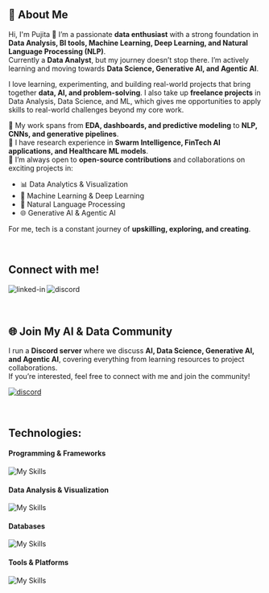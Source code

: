 ## 🌟 About Me  
Hi, I'm Pujita 👋
I’m a passionate **data enthusiast** with a strong foundation in **Data Analysis, BI tools, Machine Learning, Deep Learning, and Natural Language Processing (NLP)**.  
Currently a **Data Analyst**, but my journey doesn’t stop there. I’m actively learning and moving towards **Data Science, Generative AI, and Agentic AI**.  

I love learning, experimenting, and building real-world projects that bring together **data, AI, and problem-solving**. I also take up **freelance projects** in Data Analysis, Data Science, and ML, which gives me opportunities to apply skills to real-world challenges beyond my core work. 

🔹 My work spans from **EDA, dashboards, and predictive modeling** to **NLP, CNNs, and generative pipelines**.  
🔹 I have research experience in **Swarm Intelligence, FinTech AI applications, and Healthcare ML models**.  
🔹 I’m always open to **open-source contributions** and collaborations on exciting projects in:  
- 📊 Data Analytics & Visualization  
- 🤖 Machine Learning & Deep Learning  
- 🧠 Natural Language Processing  
- 🌐 Generative AI & Agentic AI  

For me, tech is a constant journey of **upskilling, exploring, and creating**.  

<br>

## Connect with me!
<a href=https://www.linkedin.com/in/pujitasunnapu/><img align="left" alt="linked-in" src="https://img.shields.io/badge/linkedin-%230077B5.svg?&style=for-the-badge&logo=linkedin&logoColor=white" /></a>
<a href=https://discord.com/users/mugglewitch28><img align="left" alt="discord" src="https://img.shields.io/badge/Discord-7289DA?style=for-the-badge&logo=discord&logoColor=white" /></a>

<br><br><br>

## 🌐 Join My AI & Data Community  

I run a **Discord server** where we discuss **AI, Data Science, Generative AI, and Agentic AI**, covering everything from learning resources to project collaborations.  
If you’re interested, feel free to connect with me and join the community!  

<a href="https://discord.gg/79yTHbWs6y"><img alt="discord" src="https://img.shields.io/badge/Join%20My%20Discord-5865F2?style=for-the-badge&logo=discord&logoColor=white" /></a> 

<br>

## Technologies:

#### Programming & Frameworks  
![My Skills](https://go-skill-icons.vercel.app/api/icons?i=python,r,c,java,numpy,pandas,matplotlib,seaborn,scikitlearn,tensorflow,pytorch,flask)

#### Data Analysis & Visualization  
![My Skills](https://go-skill-icons.vercel.app/api/icons?i=excel,tableau,looker)

#### Databases  
![My Skills](https://go-skill-icons.vercel.app/api/icons?i=mysql,sqlite,postgresql) 
<!-- Powerbi, Microsoft Sql Server  --> 

#### Tools & Platforms  
![My Skills](https://go-skill-icons.vercel.app/api/icons?i=git,github,vscode,pycharm,anaconda)  

<!--
#### Programming & Tools 
![My Skills](https://go-skill-icons.vercel.app/api/icons?i=python,r,numpy,pandas,matplotlib,seaborn,tensorflow,scikitlearn)
#### Web-Development
![My Skills](https://skillicons.dev/icons?i=html,css,js)
#### Programming Languages and Frameworks
![My Skills](https://skillicons.dev/icons?i=c,cpp,java,python,go,flask,django,rust,solidity)
#### Databases
![My Skills](https://skillicons.dev/icons?i=mysql,mongodb,postgresql,redis,firebase,supabase)
#### Tools
![My Skills](https://skillicons.dev/icons?i=vscode,postman,git,github,docker,ai,blender)
-->


<!--
## Connect with me
<a href=https://twitter.com/Srikarismad><img align="left" alt="twitter" src="https://img.shields.io/badge/twitter-%231DA1F2.svg?&style=for-the-badge&logo=twitter&logoColor=white" /></a>
<a href="https://www.instagram.com/Srikarmk/"><img align="left" alt="instagram" src="https://img.shields.io/badge/Instagram-E4405F?style=for-the-badge&logo=instagram&logoColor=white" /></a>

# 📊 GitHub Stats:
![](https://github-readme-stats.vercel.app/api?username=pujitasunnapu&theme=tokyonight&hide_border=false&include_all_commits=true&count_private=true)<br/>
![](https://github-readme-streak-stats.herokuapp.com/?user=pujitasunnapu&theme=tokyonight&hide_border=false)<br/>
![](https://github-readme-stats.vercel.app/api/top-langs/?username=pujitasunnapu&theme=tokyonight&hide_border=false&include_all_commits=true&count_private=true&layout=compact)
-->

<!-- Extra
## Leetcode Badges !
![LeetCode Badges](https://leetcode-badge-showcase.vercel.app/api?username=pujitasunnapu&theme=dracula)

## 📝 My Blogs:
-->

<!--
**pujitasunnapu/pujitasunnapu** is a ✨ _special_ ✨ repository because its `README.md` (this file) appears on your GitHub profile.

Here are some ideas to get you started:

- 🔭 I’m currently working on ...
- 🌱 I’m currently learning ...
- 👯 I’m looking to collaborate on ...
- 🤔 I’m looking for help with ...
- 💬 Ask me about ...
- 📫 How to reach me: ...
- 😄 Pronouns: ...
- ⚡ Fun fact: ...
-->
